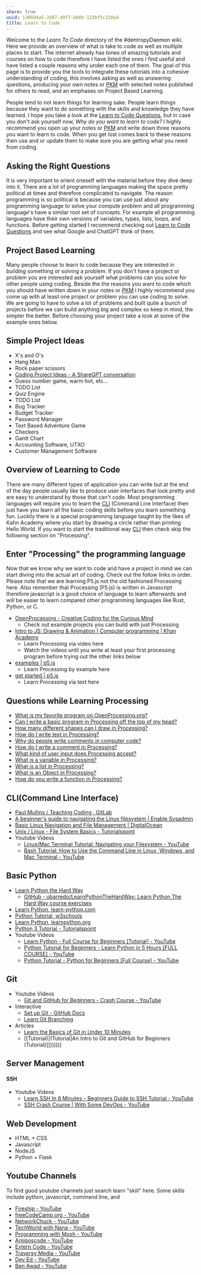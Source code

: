 ```yaml
---
share: true
uuid: 130694a5-2d87-49f7-bb8b-123bf5c320a4
title: Learn to Code
---
```

Welcome to the *Learn To Code* directory of the #dentropyDaemon wiki. Here we provide an overview of what is take to code as well as multiple places to start. The internet already has tones of amazing tutorials and courses on how to code therefore I have listed the ones I find useful and have listed a couple reasons why under each one of them. The goal of this page is to provide you the tools to integrate these tutorials into a cohesive understanding of coding, this involves asking as well as answering questions, producing your own notes or [PKM](/10e57c0e-9c54-41fb-82d0-f36f3165c4ac) with selected notes published for others to read, and an emphases on Project Based Learning.

People tend to not learn things for learning sake. People learn things because they want to do something with the skills and knowledge they have learned. I hope you take a look at the [Learn to Code Questions](/86917ba0-a64e-464a-bdb7-2e2fddd36ea4), but in case you don't ask yourself now, *Why do you want to learn to code?* I highly recommend you open up your notes or [PKM](/10e57c0e-9c54-41fb-82d0-f36f3165c4ac) and write down three reasons you want to learn to code. When you get lost comes back to these reasons then use and or update them to make sure you are getting what you need from coding.

## Asking the Right Questions

It is very important to orient oneself with the material before they dive deep into it. There are a lot of programming languages making the space pretty political at times and therefore complicated to navigate. The reason programming is so political is because you can use just about any programming language to solve your compute problem and all programming language's have a similar root set of concepts. For example all programming languages have their own versions of variables, types, lists, loops, and functions. Before getting started I recommend checking out [Learn to Code Questions](/86917ba0-a64e-464a-bdb7-2e2fddd36ea4) and see what Google and ChatGPT think of them.

## Project Based Learning

Many people choose to learn to code because they are interested in building something or solving a problem. If you don't have a project or problem you are interested ask yourself what problems can you solve for other people using coding. Beside the the reasons you want to code which you should have written down in your notes or [PKM](/10e57c0e-9c54-41fb-82d0-f36f3165c4ac) I highly recommend you come up with at least one project or problem you can use coding to solve. We are going to have to solve a lot of problems and built quite a bunch of projects before we can build anything big and complex so keep in mind, the simpler the better. Before choosing your project take a look at some of the example ones below.

## Simple Project Ideas

* X's and O's
* Hang Man
* Rock paper scissors
* [Coding Project Ideas - A ShareGPT conversation](https://sharegpt.com/c/N62Ol3k)
* Guess number game, warm hot, etc...
* TODO List
* Quiz Engine
* TODO List
* Bug Tracker
* Budget Tracker
* Password Manager
* Text Based Adventure Game
* Checkers
* Gantt Chart
* Accounting Software, UTXO
* Customer Management Software

## Overview of Learning to Code

There are many different types of application you can write but at the end of the day people usually like to produce user interfaces that look pretty and are easy to understand by those that can't code. Most programming languages will require you to learn the [CLI](/9b23ae27-ea5d-4cce-a7f5-f16a47705fdd) (Command Line Interface) then just have you learn all the basic coding skills before you learn something fun. Luckily there is a special programming language taught by the likes of Kahn Academy where you start by drawing a circle rather than printing Hello World. If you want to start the traditional way [CLI](/9b23ae27-ea5d-4cce-a7f5-f16a47705fdd) then check skip the following section on "Processing".
## Enter "Processing" the programming language

Now that we know why we want to code and have a project in mind we can start diving into the actual art of coding. Check out the follow links in order. Please note that we are learning P5.js not the old fashioned Processing here. Also remember that Processing (P5.js) is written in Javascript therefore javascript is a good choice of language to learn afterwards and will be easier to learn compared other programming languages like Rust, Python, or C.

* [OpenProcessing - Creative Coding for the Curious Mind](https://openprocessing.org/)
	* Check out example projects you can build with just Processing
* [Intro to JS: Drawing & Animation | Computer programming | Khan Academy](https://www.khanacademy.org/computing/computer-programming/programming)
	* Learn Processing via video here
	* Watch the videos until you write at least your first processing program before trying out the other links below
* [examples | p5.js](https://p5js.org/examples/)
	* Learn Processing by example here
* [get started | p5.js](https://p5js.org/get-started/)
	* Learn Processing via text here

## Questions while Learning Processing

* [What is my favorite program on OpenProcessing.org?](/undefined)
* [Can I write a basic program in Processing off the top of my head?](/undefined)
* [How many different shapes can I draw in Processing?](/undefined)
* [How do I write text in Processing?](/undefined)
* [Why do people write comments in computer code?](/undefined)
* [How do I write a comment in Processing?](/undefined)
* [What kind of user input does Processing accept?](/undefined)
* [What is a variable in Processing?](/undefined)
* [What is a list in Processing?](/undefined)
* [What is an Object in Processing?](/undefined)
* [How do you write a function in Processing?](/undefined)

## CLI(Command Line Interface)

* [Paul Mullins / Teaching Coding · GitLab](https://gitlab.com/dentropy/teaching-coding)
* [A beginner's guide to navigating the Linux filesystem | Enable Sysadmin](https://www.redhat.com/sysadmin/navigating-linux-filesystem)
* [Basic Linux Navigation and File Management | DigitalOcean](https://www.digitalocean.com/community/tutorials/basic-linux-navigation-and-file-management)
* [Unix / Linux - File System Basics - Tutorialspoint](https://www.tutorialspoint.com/unix/unix-file-system.htm)
* Youtube Videos
  * [Linux/Mac Terminal Tutorial: Navigating your Filesystem - YouTube](https://www.youtube.com/watch?v=j6vKLJxAKfw)
  * [Bash Tutorial: How to Use the Command Line in Linux, Windows, and Mac Terminal - YouTube](https://www.youtube.com/watch?v=BFMyUgF6I8Y)

## Basic Python

* [Learn Python the Hard Way](https://learnpythonthehardway.org/python3/)
  * [GitHub - ubarredo/LearnPythonTheHardWay: Learn Python The Hard Way course exercises](https://github.com/ubarredo/LearnPythonTheHardWay)
* [Learn Python, learn-python.com](https://learn-python.com/)
* [Python Tutorial, w3schools](https://www.w3schools.com/python/)
* [Learn Python, learnpython.org](https://www.learnpython.org/)
* [Python 3 Tutorial - Tutorialspoint](https://www.tutorialspoint.com/python3/index.htm)
* Youtube Videos
	* [Learn Python - Full Course for Beginners [Tutorial] - YouTube](https://www.youtube.com/watch?v=rfscVS0vtbw)
	* [Python Tutorial for Beginners - Learn Python in 5 Hours [FULL COURSE] - YouTube](https://www.youtube.com/watch?v=t8pPdKYpowI)
	* [Python Tutorial - Python for Beginners [Full Course] - YouTube](https://www.youtube.com/watch?v=_uQrJ0TkZlc)

## Git

* Youtube Videos
  * [Git and GitHub for Beginners - Crash Course - YouTube](https://www.youtube.com/watch?v=RGOj5yH7evk)
* Interactive
  * [Set up Git - GitHub Docs](https://docs.github.com/en/get-started/quickstart/set-up-git)
  * [Learn Git Branching](https://learngitbranching.js.org/)
* Articles
  * [Learn the Basics of Git in Under 10 Minutes](https://www.freecodecamp.org/news/learn-the-basics-of-git-in-under-10-minutes-da548267cc91/)
  * [[Tutorial)](Tutorial|An Intro to Git and GitHub for Beginners (Tutorial)]]))))))

## Server Management

#### SSH

* Youtube Videos
  * [Learn SSH In 6 Minutes - Beginners Guide to SSH Tutorial - YouTube](https://www.youtube.com/watch?v=v45p_kJV9i4)
  * [SSH Crash Course | With Some DevOps - YouTube](https://www.youtube.com/watch?v=hQWRp-FdTpc)

## Web Development

* HTML + CSS
* Javascript
* NodeJS
* Python + Flask

## Youtube Channels

To find good youtube channels just search learn "skill" here. Some skills include python, javascript, command line, and 

* [Fireship - YouTube](https://www.youtube.com/c/Fireship/featured)
* [freeCodeCamp.org - YouTube](https://www.youtube.com/c/Freecodecamp)
* [NetworkChuck - YouTube](https://www.youtube.com/c/NetworkChuck/featured)
* [TechWorld with Nana - YouTube](https://www.youtube.com/channel/UCdngmbVKX1Tgre699-XLlUA)
* [Programming with Mosh - YouTube](https://www.youtube.com/channel/UCWv7vMbMWH4-V0ZXdmDpPBA)
* [Amigoscode - YouTube](https://www.youtube.com/user/djdjalas)
* [Extern Code - YouTube](https://www.youtube.com/channel/UCfx2dro_w4_MyA19Nm5badg)
* [Traversy Media - YouTube](https://www.youtube.com/channel/UC29ju8bIPH5as8OGnQzwJyA)
* [Dev Ed - YouTube](https://www.youtube.com/channel/UClb90NQQcskPUGDIXsQEz5Q)
* [Ben Awad - YouTube](https://www.youtube.com/channel/UC-8QAzbLcRglXeN_MY9blyw)